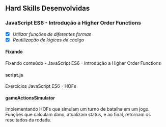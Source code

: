 ## Hard Skills Desenvolvidas

### JavaScript ES6 - Introdução a Higher Order Functions

- [X] _Utilizar funções de diferentes formas_
- [X] _Reutilização de lógicas de código_

#### Fixando
Fixando conteúdo - JavaScript ES6 - Introdução a Higher Order Functions

#### script.js
Exercícios JavaScript ES6 - HOFs

#### gameActionsSimulator
Implementando HOFs que simulam um turno de batalha em um jogo. Funções que calculam dano, atualizam status, e ao final, retornam os resultados da rodada.
